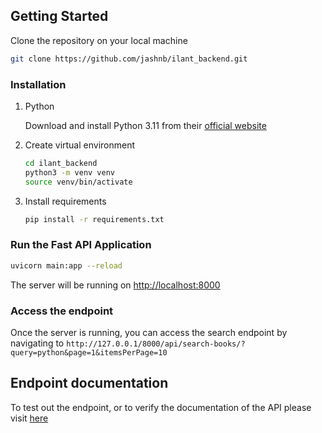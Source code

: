 ## Getting Started

Clone the repository on your local machine

```bash
git clone https://github.com/jashnb/ilant_backend.git
```

### Installation

1. Python
    
    Download and install Python 3.11 from their [official website](https://www.python.org/downloads) 
2. Create virtual environment

    ```bash
    cd ilant_backend
    python3 -m venv venv
    source venv/bin/activate
    ```
3. Install requirements

    ```bash
    pip install -r requirements.txt
    ```

### Run the Fast API Application

```bash
uvicorn main:app --reload
```

The server will be running on [http://localhost:8000](http://localhost:8000)

### Access the endpoint

Once the server is running, you can access the search endpoint by navigating to `http://127.0.0.1/8000/api/search-books/?query=python&page=1&itemsPerPage=10`

## Endpoint documentation

To test out the endpoint, or to verify the documentation of the API please visit [here](http://127.0.0.1:8000/docs)